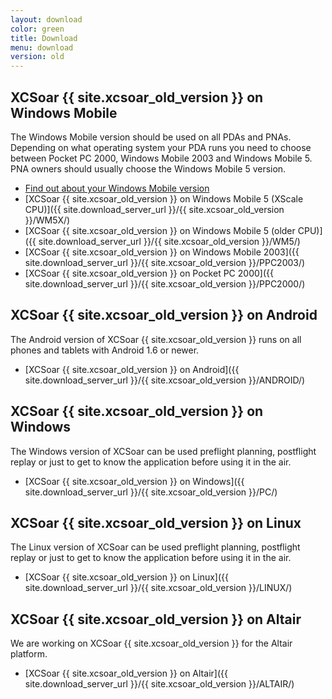 ```yaml
---
layout: download
color: green
title: Download
menu: download
version: old
---
```

## XCSoar {{ site.xcsoar_old_version }} on Windows Mobile

The Windows Mobile version should be used on all PDAs and PNAs. Depending on what operating system your PDA runs you need to choose between Pocket PC 2000, 
Windows Mobile 2003 and Windows Mobile 5. PNA owners should usually choose the Windows Mobile 5 version.

- [Find out about your Windows Mobile version](/discover/wm_versions/)
- [XCSoar {{ site.xcsoar_old_version }} on Windows Mobile 5 (XScale CPU)]({{ site.download_server_url }}/{{ site.xcsoar_old_version }}/WM5X/)
- [XCSoar {{ site.xcsoar_old_version }} on Windows Mobile 5 (older CPU)]({{ site.download_server_url }}/{{ site.xcsoar_old_version }}/WM5/)
- [XCSoar {{ site.xcsoar_old_version }} on Windows Mobile 2003]({{ site.download_server_url }}/{{ site.xcsoar_old_version }}/PPC2003/)
- [XCSoar {{ site.xcsoar_old_version }} on Pocket PC 2000]({{ site.download_server_url }}/{{ site.xcsoar_old_version }}/PPC2000/)

## XCSoar {{ site.xcsoar_old_version }} on Android

The Android version of XCSoar {{ site.xcsoar_old_version }} runs on all phones and tablets with Android 1.6 or newer.

- [XCSoar {{ site.xcsoar_old_version }} on Android]({{ site.download_server_url }}/{{ site.xcsoar_old_version }}/ANDROID/)

## XCSoar {{ site.xcsoar_old_version }} on Windows
					
The Windows version of XCSoar can be used preflight planning, postflight replay or just to get to know the application before using it in the air.

- [XCSoar {{ site.xcsoar_old_version }} on Windows]({{ site.download_server_url }}/{{ site.xcsoar_old_version }}/PC/)

## XCSoar {{ site.xcsoar_old_version }} on Linux

The Linux version of XCSoar can be used preflight planning, postflight replay or just to get to know the application before using it in the air.

- [XCSoar {{ site.xcsoar_old_version }} on Linux]({{ site.download_server_url }}/{{ site.xcsoar_old_version }}/LINUX/)

## XCSoar {{ site.xcsoar_old_version }} on Altair

We are working on XCSoar {{ site.xcsoar_old_version }} for the Altair platform.

- [XCSoar {{ site.xcsoar_old_version }} on Altair]({{ site.download_server_url }}/{{ site.xcsoar_old_version }}/ALTAIR/)

